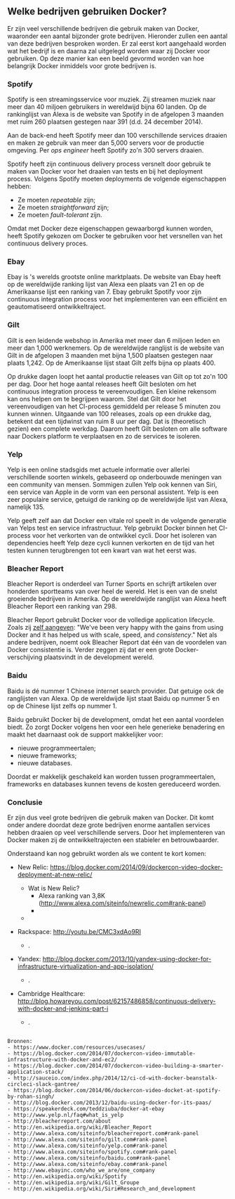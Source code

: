 ## Welke bedrijven gebruiken Docker?

Er zijn veel verschillende bedrijven die gebruik maken van Docker, waaronder een aantal bijzonder grote bedrijven. Hieronder zullen een aantal van deze bedrijven besproken worden. Er zal eerst kort aangehaald worden wat het bedrijf is en daarna zal uitgelegd worden waar zij Docker voor gebruiken. Op deze manier kan een beeld gevormd worden van hoe belangrijk Docker inmiddels voor grote bedrijven is.

### Spotify
Spotify is een streamingsservice voor muziek. Zij streamen muziek naar meer dan 40 miljoen gebruikers in wereldwijd bijna 60 landen. Op de rankinglijst van Alexa is de website van Spotify in de afgelopen 3 maanden met ruim 260 plaatsen gestegen naar 391 (d.d. 24 december 2014).

Aan de back-end heeft Spotify meer dan 100 verschillende services draaien en maken ze gebruik van meer dan 5,000 servers voor de productie omgeving. Per *ops engineer* heeft Spotify zo'n 300 servers draaien.

Spotify heeft zijn continuous delivery process versnelt door gebruik te maken van Docker voor het draaien van tests en bij het deployment process. Volgens Spotify moeten deployments de volgende eigenschappen hebben:

- Ze moeten *repeatable* zijn;
- Ze moeten *straightforward* zijn;
- Ze moeten *fault-tolerant* zijn.

Omdat met Docker deze eigenschappen gewaarborgd kunnen worden, heeft Spotify gekozen om Docker te gebruiken voor het versnellen van het continuous delivery proces.

### Ebay
Ebay is 's werelds grootste online marktplaats. De website van Ebay heeft op de wereldwijde ranking lijst van Alexa een plaats van 21 en op de Amerikaanse lijst een ranking van 7. Ebay gebruikt Spotify voor zijn continuous integration process voor het implementeren van een efficiënt en geautomatiseerd ontwikkeltraject.

### Gilt
Gilt is een leidende webshop in Amerika met meer dan 6 miljoen leden en meer dan 1,000 werknemers. Op de wereldwijde ranglijst is de website van Gilt in de afgelopen 3 maanden met bijna 1,500 plaatsen gestegen naar plaats 1,242. Op de Amerikaanse lijst staat Gilt zelfs bijna op plaats 400.

Op drukke dagen loopt het aantal productie releases van Gilt op tot zo'n 100 per dag. Door het hoge aantal releases heeft Gilt besloten om het continuous integration process te vereenvoudigen. Een kleine rekensom kan ons helpen om te begrijpen waarom. Stel dat Gilt door het vereenvoudigen van het CI-process gemiddeld per release 5 minuten zou kunnen winnen. Uitgaande van 100 releases, zoals op een drukke dag, betekent dat een tijdwinst van ruim 8 uur per dag. Dat is (theoretisch gezien) een complete werkdag. Daarom heeft Gilt besloten om alle software naar Dockers platform te verplaatsen en zo de services te isoleren.

### Yelp
Yelp is een online stadsgids met actuele informatie over allerlei verschillende soorten winkels, gebaseerd op onderbouwde meningen van een community van mensen. Sommigen zullen Yelp ook kennen van Siri, een service van Apple in de vorm van een personal assistent. Yelp is een zeer populaire service, getuigd de ranking op de wereldwijde lijst van Alexa, namelijk 135.

Yelp geeft zelf aan dat Docker een vitale rol speelt in de volgende generatie van Yelps test en service infrastructuur. Yelp gebruikt Docker binnen het CI-process voor het verkorten van de ontwikkel cycli. Door het isoleren van dependencies heeft Yelp deze cycli kunnen verkorten en de tijd van het testen kunnen terugbrengen tot een kwart van wat het eerst was.

### Bleacher Report
Bleacher Report is onderdeel van Turner Sports en schrijft artikelen over honderden sportteams van over heel de wereld. Het is een van de snelst groeiende bedrijven in Amerika. Op de wereldwijde ranglijst van Alexa heeft Bleacher Report een ranking van 298.

Bleacher Report gebruikt Docker voor de volledige application lifecycle. Zoals zij [zelf aangeven](https://www.docker.com/resources/usecases/): "We've been very happy with the gains from using Docker and it has helped us with scale, speed, and *consistency*." Net als andere bedrijven, noemt ook Bleacher Report dat één van de voordelen van Docker consistentie is. Verder zeggen zij dat er een grote Docker-verschijving plaatsvindt in de development wereld.

### Baidu
Baidu is dé nummer 1 Chinese internet search provider. Dat getuige ook de ranglijsten van Alexa. Op de wereldwijde lijst staat Baidu op nummer 5 en op de Chinese lijst zelfs op nummer 1.

Baidu gebruikt Docker bij de development, omdat het een aantal voordelen biedt. Zo zorgt Docker volgens hen voor een hele generieke benadering en maakt het daarnaast ook de support makkelijker voor:

- nieuwe programmeertalen;
- nieuwe frameworks;
- nieuwe databases.

Doordat er makkelijk geschakeld kan worden tussen programmeertalen, frameworks en databases kunnen tevens de kosten gereduceerd worden.

### Conclusie
Er zijn dus veel grote bedrijven die gebruik maken van Docker. Dit komt onder andere doordat deze grote bedrijven enorme aantallen services hebben draaien op veel verschillende servers. Door het implementeren van Docker maken zij de ontwikkeltrajecten een stabieler en betrouwbaarder.


Onderstaand kan nog gebruikt worden als we content te kort komen:

- New Relic: https://blog.docker.com/2014/09/dockercon-video-docker-deployment-at-new-relic/
    + Wat is New Relic?
        * Alexa ranking van 3,8K (http://www.alexa.com/siteinfo/newrelic.com#rank-panel)
        *
    +

- Rackspace: http://youtu.be/CMC3xdAo9RI
    + .

- Yandex: http://blog.docker.com/2013/10/yandex-using-docker-for-infrastructure-virtualization-and-app-isolation/
    + .

- Cambridge Healthcare: http://blog.howareyou.com/post/62157486858/continuous-delivery-with-docker-and-jenkins-part-i
    + .

```

Bronnen:
- https://www.docker.com/resources/usecases/
- https://blog.docker.com/2014/07/dockercon-video-immutable-infrastructure-with-docker-and-ec2/
- https://blog.docker.com/2014/07/dockercon-video-building-a-smarter-application-stack/
- http://sauceio.com/index.php/2014/12/ci-cd-with-docker-beanstalk-circleci-slack-gantree/
- https://blog.docker.com/2014/06/dockercon-video-docket-at-spotify-by-rohan-singh/
- http://blog.docker.com/2013/12/baidu-using-docker-for-its-paas/
- https://speakerdeck.com/teddziuba/docker-at-ebay
- http://www.yelp.nl/faq#what_is_yelp
- http://bleacherreport.com/about
- http://en.wikipedia.org/wiki/Bleacher_Report
- http://www.alexa.com/siteinfo/bleacherreport.com#rank-panel
- http://www.alexa.com/siteinfo/gilt.com#rank-panel
- http://www.alexa.com/siteinfo/yelp.com#rank-panel
- http://www.alexa.com/siteinfo/spotify.com#rank-panel
- http://www.alexa.com/siteinfo/baidu.com#rank-panel
- http://www.alexa.com/siteinfo/ebay.com#rank-panel
- http://www.ebayinc.com/who_we_are/one_company
- http://en.wikipedia.org/wiki/Spotify
- http://en.wikipedia.org/wiki/Gilt_Groupe
- http://en.wikipedia.org/wiki/Siri#Research_and_development

```
